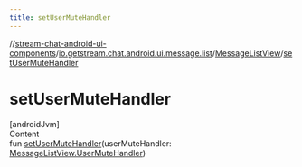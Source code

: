 ```yaml
---
title: setUserMuteHandler
---
```

//[stream-chat-android-ui-components](../../../index.md)/[io.getstream.chat.android.ui.message.list](../index.md)/[MessageListView](index.md)/[setUserMuteHandler](setUserMuteHandler.md)



# setUserMuteHandler  
[androidJvm]  
Content  
fun [setUserMuteHandler](setUserMuteHandler.md)(userMuteHandler: [MessageListView.UserMuteHandler](UserMuteHandler/index.md))  



